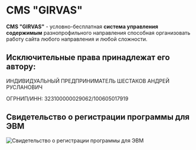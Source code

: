 # CMS "GIRVAS"
__CMS "GIRVAS"__ - условно-бесплатная __система управления содержимым__ разнопрофильного направления способная организовать работу сайта любого направления и любой сложности.

## Исключительные права принадлежат его автору:
ИНДИВИДУАЛЬНЫЙ ПРЕДПРИНИМАТЕЛЬ ШЕСТАКОВ АНДРЕЙ РУСЛАНОВИЧ

ОГРНИП/ИНН: 323100000029062/100605017919

## Свидетельство о регистрации программы для ЭВМ
![Свидетельство о регистрации программы для ЭВМ](/uploads/media/2334a49c9c46ac01f633ca2946d84f1a.webp)
